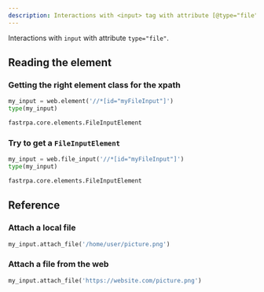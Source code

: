 ```yaml
---
description: Interactions with <input> tag with attribute [@type="file"].
---
```


Interactions with `input` with attribute `type="file"`.

## Reading the element

### Getting the right element class for the xpath

```python linenums="1"
my_input = web.element('//*[id="myFileInput"]')
type(my_input)
```

```python title="Output"
fastrpa.core.elements.FileInputElement
```

### Try to get a `FileInputElement`

```python linenums="1"
my_input = web.file_input('//*[id="myFileInput"]')
type(my_input)
```

```python title="Output"
fastrpa.core.elements.FileInputElement
```

## Reference

### Attach a local file

```python linenums="1"
my_input.attach_file('/home/user/picture.png')
```

### Attach a file from the web

```python linenums="1"
my_input.attach_file('https://website.com/picture.png')
```